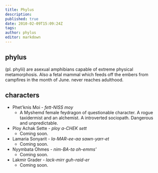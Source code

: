 ```yaml
---
title: Phylus
description:
published: true
date: 2010-02-09T15:09:24Z
tags:
author: phylus
editor: markdown
---
```


## phylus

(pl. phylii) are asexual amphibians capable of extreme physical metamorphosis. Also a fetal mammal which feeds off the embers from campfires in the month of June. never reaches adulthood.

## characters

- Phet'knis Moi - *fett-NISS moy*
    - A Myshemd female feydragon of questionable character. A rogue taxidermist and an alchemist. A introverted sociopath. Dangerous and unpredictable.
- Ploy Achak Sette - *ploy a-CHEK sett*
    - Coming soon.
- Lamaria Sonyarit - *la-MAR-ee-aa sawn-yarr-et*
    - Coming soon.
- Nyymbata Ohmes - *nim-BA-ta oh-emms'*
    - Coming soon.
- Lakmir Grader - *lack-mirr guh-raid-er*
    - Coming soon. 
